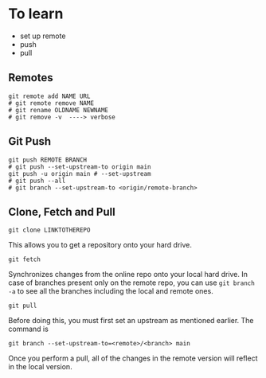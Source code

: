 # To learn

- set up remote
- push
- pull

## Remotes

```
git remote add NAME URL
# git remote remove NAME
# git rename OLDNAME NEWNAME
# git remove -v  ----> verbose
```

## Git Push

```
git push REMOTE BRANCH
# git push --set-upstream-to origin main
git push -u origin main # --set-upstream
# git push --all
# git branch --set-upstream-to <origin/remote-branch>
```

## Clone, Fetch and Pull

```
git clone LINKTOTHEREPO
```
This allows you to get a repository onto your hard drive. 

```
git fetch
```
Synchronizes changes from the online repo onto your local hard drive. In case of branches present only on the remote repo, you can use `git branch -a` to see all the branches including the local and remote ones.

```
git pull
```
Before doing this, you must first set an upstream as mentioned earlier. The command is 

```
git branch --set-upstream-to=<remote>/<branch> main
```

Once you perform a pull, all of the changes in the remote version will reflect in the local version. 